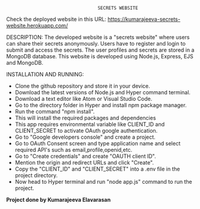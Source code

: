                                       SECRETS WEBSITE

Check the deployed website in this URL: https://kumarajeeva-secrets-website.herokuapp.com/

DESCRIPTION:
The developed website is a "secrets website" where users can share their secrets anonymously. Users have to register and login to submit and access the secrets. The user profiles and secrets are stored in a MongoDB database. This website is developed using Node.js, Express, EJS and MongoDB.

INSTALLATION AND RUNNING:
* Clone the github repository and store it in your device.
* Download the latest versions of Node.js and Hyper command terminal.
* Download a text editor like Atom or Visual Studio Code.
* Go to the directory folder in Hyper and install npm package manager.
* Run the command "npm install".
* This will install the required packages and dependencies
* This app requires environmental variable like CLIENT_ID and CLIENT_SECRET to activate OAuth google authentication.
* Go to "Google developers console" and create a project.
* Go to OAuth Consent screen and type application name and select required API's such as email,profile,openid,etc.
* Go to "Create credentials" and create "OAUTH client ID".
* Mention the origin and redirect URLs and click "Create".
* Copy the "CLIENT_ID" and "CLIENT_SECRET" into a .env file in the project directory.
* Now head to Hyper terminal and run "node app.js" command to run the project.

**Project done by Kumarajeeva Elavarasan**
